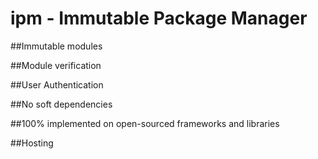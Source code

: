ipm - Immutable Package Manager
============================

##Immutable modules

##Module verification

##User Authentication

##No soft dependencies

##100% implemented on open-sourced frameworks and libraries

##Hosting

